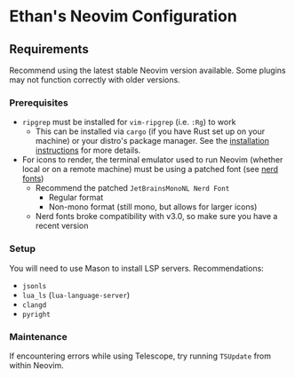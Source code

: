 # Ethan's Neovim Configuration

## Requirements
Recommend using the latest stable Neovim version available. Some plugins may not function correctly with older versions.

###  Prerequisites
- `ripgrep` must be installed for `vim-ripgrep` (i.e. `:Rg`) to work
    - This can be installed via `cargo` (if you have Rust set up on your machine) or your distro's package manager. See the [installation instructions](https://github.com/BurntSushi/ripgrep#installation) for more details.
- For icons to render, the terminal emulator used to run Neovim (whether local or on a remote machine) must be using a patched font (see [nerd fonts](https://www.nerdfonts.com/))
    - Recommend the patched `JetBrainsMonoNL Nerd Font`
        - Regular format
        - Non-mono format (still mono, but allows for larger icons)
    - Nerd fonts broke compatibility with v3.0, so make sure you have a recent version

### Setup
You will need to use Mason to install LSP servers. Recommendations:
- `jsonls`
- `lua_ls` (`lua-language-server`)
- `clangd`
- `pyright`


### Maintenance
If encountering errors while using Telescope, try running `TSUpdate` from within Neovim.
